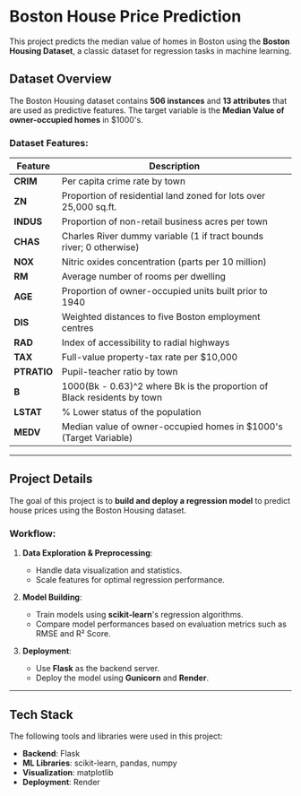 # Boston House Price Prediction

This project predicts the median value of homes in Boston using the **Boston Housing Dataset**, a classic dataset for regression tasks in machine learning.

## Dataset Overview

The Boston Housing dataset contains **506 instances** and **13 attributes** that are used as predictive features. The target variable is the **Median Value of owner-occupied homes** in $1000's.

### Dataset Features:
| **Feature**   | **Description**                                                                 |
|---------------|-------------------------------------------------------------------------------|
| **CRIM**      | Per capita crime rate by town                                                |
| **ZN**        | Proportion of residential land zoned for lots over 25,000 sq.ft.             |
| **INDUS**     | Proportion of non-retail business acres per town                             |
| **CHAS**      | Charles River dummy variable (1 if tract bounds river; 0 otherwise)          |
| **NOX**       | Nitric oxides concentration (parts per 10 million)                           |
| **RM**        | Average number of rooms per dwelling                                         |
| **AGE**       | Proportion of owner-occupied units built prior to 1940                       |
| **DIS**       | Weighted distances to five Boston employment centres                         |
| **RAD**       | Index of accessibility to radial highways                                    |
| **TAX**       | Full-value property-tax rate per $10,000                                     |
| **PTRATIO**   | Pupil-teacher ratio by town                                                  |
| **B**         | 1000(Bk - 0.63)^2 where Bk is the proportion of Black residents by town      |
| **LSTAT**     | % Lower status of the population                                             |
| **MEDV**      | Median value of owner-occupied homes in $1000's (Target Variable)            |



---

## Project Details

The goal of this project is to **build and deploy a regression model** to predict house prices using the Boston Housing dataset.

### Workflow:
1. **Data Exploration & Preprocessing**:
   - Handle data visualization and statistics.
   - Scale features for optimal regression performance.

2. **Model Building**:
   - Train models using **scikit-learn**'s regression algorithms.
   - Compare model performances based on evaluation metrics such as RMSE and R² Score.

3. **Deployment**:
   - Use **Flask** as the backend server.
   - Deploy the model using **Gunicorn** and **Render**.

---

## Tech Stack

The following tools and libraries were used in this project:

- **Backend**: Flask
- **ML Libraries**: scikit-learn, pandas, numpy
- **Visualization**: matplotlib
- **Deployment**:  Render



